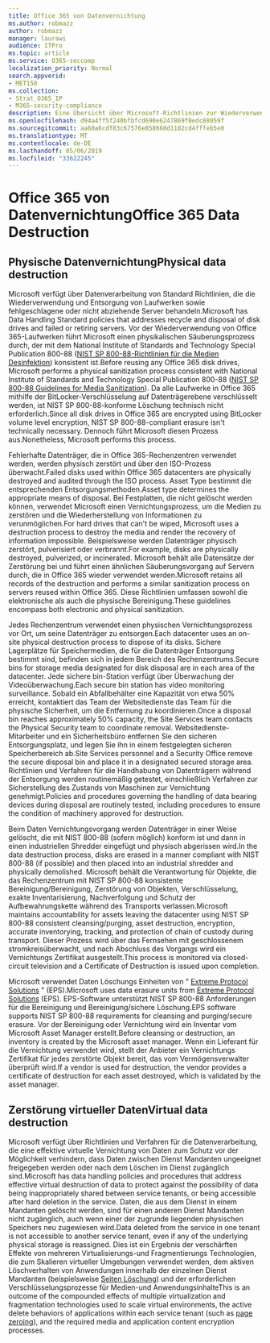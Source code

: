 ```yaml
---
title: Office 365 von Datenvernichtung
ms.author: robmazz
author: robmazz
manager: laurawi
audience: ITPro
ms.topic: article
ms.service: O365-seccomp
localization_priority: Normal
search.appverid:
- MET150
ms.collection:
- Strat_O365_IP
- M365-security-compliance
description: Eine Übersicht über Microsoft-Richtlinien zur Wiederverwendung, Entsorgung oder Vernichtung von Office 365 Datenträgern und Servern im Rechenzentrum.
ms.openlocfilehash: d94a4ff5f240bfbfcd690e6247869f0edc88059f
ms.sourcegitcommit: aa60a6cdf83c67576e858668d1182cd4fffeb5e0
ms.translationtype: MT
ms.contentlocale: de-DE
ms.lasthandoff: 05/06/2019
ms.locfileid: "33622245"
---
```

# <a name="office-365-data-destruction"></a><span data-ttu-id="ef230-103">Office 365 von Datenvernichtung</span><span class="sxs-lookup"><span data-stu-id="ef230-103">Office 365 Data Destruction</span></span>

## <a name="physical-data-destruction"></a><span data-ttu-id="ef230-104">Physische Datenvernichtung</span><span class="sxs-lookup"><span data-stu-id="ef230-104">Physical data destruction</span></span>

<span data-ttu-id="ef230-105">Microsoft verfügt über Datenverarbeitung von Standard Richtlinien, die die Wiederverwendung und Entsorgung von Laufwerken sowie fehlgeschlagene oder nicht abziehende Server behandeln.</span><span class="sxs-lookup"><span data-stu-id="ef230-105">Microsoft has Data Handling Standard policies that addresses recycle and disposal of disk drives and failed or retiring servers.</span></span> <span data-ttu-id="ef230-106">Vor der Wiederverwendung von Office 365-Laufwerken führt Microsoft einen physikalischen Säuberungsprozess durch, der mit dem National Institute of Standards and Technology Special Publication 800-88 ([NIST SP 800-88-Richtlinien für die Medien Desinfektion](http://nvlpubs.nist.gov/nistpubs/SpecialPublications/NIST.SP.800-88r1.pdf)) konsistent ist.</span><span class="sxs-lookup"><span data-stu-id="ef230-106">Before reusing any Office 365 disk drives, Microsoft performs a physical sanitization process consistent with National Institute of Standards and Technology Special Publication 800-88 ([NIST SP 800-88 Guidelines for Media Sanitization](http://nvlpubs.nist.gov/nistpubs/SpecialPublications/NIST.SP.800-88r1.pdf)).</span></span> <span data-ttu-id="ef230-107">Da alle Laufwerke in Office 365 mithilfe der BitLocker-Verschlüsselung auf Datenträgerebene verschlüsselt werden, ist NIST SP 800-88-konforme Löschung technisch nicht erforderlich.</span><span class="sxs-lookup"><span data-stu-id="ef230-107">Since all disk drives in Office 365 are encrypted using BitLocker volume level encryption, NIST SP 800-88-compliant erasure isn't technically necessary.</span></span> <span data-ttu-id="ef230-108">Dennoch führt Microsoft diesen Prozess aus.</span><span class="sxs-lookup"><span data-stu-id="ef230-108">Nonetheless, Microsoft performs this process.</span></span>

<span data-ttu-id="ef230-109">Fehlerhafte Datenträger, die in Office 365-Rechenzentren verwendet werden, werden physisch zerstört und über den ISO-Prozess überwacht.</span><span class="sxs-lookup"><span data-stu-id="ef230-109">Failed disks used within Office 365 datacenters are physically destroyed and audited through the ISO process.</span></span> <span data-ttu-id="ef230-110">Asset Type bestimmt die entsprechenden Entsorgungsmethoden.</span><span class="sxs-lookup"><span data-stu-id="ef230-110">Asset type determines the appropriate means of disposal.</span></span> <span data-ttu-id="ef230-111">Bei Festplatten, die nicht gelöscht werden können, verwendet Microsoft einen Vernichtungsprozess, um die Medien zu zerstören und die Wiederherstellung von Informationen zu verunmöglichen.</span><span class="sxs-lookup"><span data-stu-id="ef230-111">For hard drives that can't be wiped, Microsoft uses a destruction process to destroy the media and render the recovery of information impossible.</span></span> <span data-ttu-id="ef230-112">Beispielsweise werden Datenträger physisch zerstört, pulverisiert oder verbrannt.</span><span class="sxs-lookup"><span data-stu-id="ef230-112">For example, disks are physically destroyed, pulverized, or incinerated.</span></span> <span data-ttu-id="ef230-113">Microsoft behält alle Datensätze der Zerstörung bei und führt einen ähnlichen Säuberungsvorgang auf Servern durch, die in Office 365 wieder verwendet werden.</span><span class="sxs-lookup"><span data-stu-id="ef230-113">Microsoft retains all records of the destruction and performs a similar sanitization process on servers reused within Office 365.</span></span> <span data-ttu-id="ef230-114">Diese Richtlinien umfassen sowohl die elektronische als auch die physische Bereinigung.</span><span class="sxs-lookup"><span data-stu-id="ef230-114">These guidelines encompass both electronic and physical sanitization.</span></span>

<span data-ttu-id="ef230-115">Jedes Rechenzentrum verwendet einen physischen Vernichtungsprozess vor Ort, um seine Datenträger zu entsorgen.</span><span class="sxs-lookup"><span data-stu-id="ef230-115">Each datacenter uses an on-site physical destruction process to dispose of its disks.</span></span> <span data-ttu-id="ef230-116">Sichere Lagerplätze für Speichermedien, die für die Datenträger Entsorgung bestimmt sind, befinden sich in jedem Bereich des Rechenzentrums.</span><span class="sxs-lookup"><span data-stu-id="ef230-116">Secure bins for storage media designated for disk disposal are in each area of the datacenter.</span></span> <span data-ttu-id="ef230-117">Jede sichere bin-Station verfügt über Überwachung der Videoüberwachung.</span><span class="sxs-lookup"><span data-stu-id="ef230-117">Each secure bin station has video monitoring surveillance.</span></span> <span data-ttu-id="ef230-118">Sobald ein Abfallbehälter eine Kapazität von etwa 50% erreicht, kontaktiert das Team der Websitedienste das Team für die physische Sicherheit, um die Entfernung zu koordinieren.</span><span class="sxs-lookup"><span data-stu-id="ef230-118">Once a disposal bin reaches approximately 50% capacity, the Site Services team contacts the Physical Security team to coordinate removal.</span></span> <span data-ttu-id="ef230-119">Websitedienste-Mitarbeiter und ein Sicherheitsbüro entfernen Sie den sicheren Entsorgungsplatz, und legen Sie ihn in einem festgelegten sicheren Speicherbereich ab.</span><span class="sxs-lookup"><span data-stu-id="ef230-119">Site Services personnel and a Security Office remove the secure disposal bin and place it in a designated secured storage area.</span></span> <span data-ttu-id="ef230-120">Richtlinien und Verfahren für die Handhabung von Datenträgern während der Entsorgung werden routinemäßig getestet, einschließlich Verfahren zur Sicherstellung des Zustands von Maschinen zur Vernichtung genehmigt.</span><span class="sxs-lookup"><span data-stu-id="ef230-120">Policies and procedures governing the handling of data bearing devices during disposal are routinely tested, including procedures to ensure the condition of machinery approved for destruction.</span></span>

<span data-ttu-id="ef230-121">Beim Daten Vernichtungsvorgang werden Datenträger in einer Weise gelöscht, die mit NIST 800-88 (sofern möglich) konform ist und dann in einen industriellen Shredder eingefügt und physisch abgerissen wird.</span><span class="sxs-lookup"><span data-stu-id="ef230-121">In the data destruction process, disks are erased in a manner compliant with NIST 800-88 (if possible) and then placed into an industrial shredder and physically demolished.</span></span> <span data-ttu-id="ef230-122">Microsoft behält die Verantwortung für Objekte, die das Rechenzentrum mit NIST SP 800-88 konsistente Bereinigung/Bereinigung, Zerstörung von Objekten, Verschlüsselung, exakte Inventarisierung, Nachverfolgung und Schutz der Aufbewahrungskette während des Transports verlassen.</span><span class="sxs-lookup"><span data-stu-id="ef230-122">Microsoft maintains accountability for assets leaving the datacenter using NIST SP 800-88 consistent cleansing/purging, asset destruction, encryption, accurate inventorying, tracking, and protection of chain of custody during transport.</span></span> <span data-ttu-id="ef230-123">Dieser Prozess wird über das Fernsehen mit geschlossenem stromkreisüberwacht, und nach Abschluss des Vorgangs wird ein Vernichtungs Zertifikat ausgestellt.</span><span class="sxs-lookup"><span data-stu-id="ef230-123">This process is monitored via closed-circuit television and a Certificate of Destruction is issued upon completion.</span></span>

<span data-ttu-id="ef230-124">Microsoft verwendet Daten Löschungs Einheiten von " [Extreme Protocol Solutions](http://www.enterprisedataerasure.com/) " (EPS).</span><span class="sxs-lookup"><span data-stu-id="ef230-124">Microsoft uses data erasure units from [Extreme Protocol Solutions](http://www.enterprisedataerasure.com/) (EPS).</span></span> <span data-ttu-id="ef230-125">EPS-Software unterstützt NIST SP 800-88 Anforderungen für die Bereinigung und Bereinigung/sichere Löschung.</span><span class="sxs-lookup"><span data-stu-id="ef230-125">EPS software supports NIST SP 800-88 requirements for cleansing and purging/secure erasure.</span></span> <span data-ttu-id="ef230-126">Vor der Bereinigung oder Vernichtung wird ein Inventar vom Microsoft Asset Manager erstellt.</span><span class="sxs-lookup"><span data-stu-id="ef230-126">Before cleansing or destruction, an inventory is created by the Microsoft asset manager.</span></span> <span data-ttu-id="ef230-127">Wenn ein Lieferant für die Vernichtung verwendet wird, stellt der Anbieter ein Vernichtungs Zertifikat für jedes zerstörte Objekt bereit, das vom Vermögensverwalter überprüft wird.</span><span class="sxs-lookup"><span data-stu-id="ef230-127">If a vendor is used for destruction, the vendor provides a certificate of destruction for each asset destroyed, which is validated by the asset manager.</span></span>

## <a name="virtual-data-destruction"></a><span data-ttu-id="ef230-128">Zerstörung virtueller Daten</span><span class="sxs-lookup"><span data-stu-id="ef230-128">Virtual data destruction</span></span>

<span data-ttu-id="ef230-129">Microsoft verfügt über Richtlinien und Verfahren für die Datenverarbeitung, die eine effektive virtuelle Vernichtung von Daten zum Schutz vor der Möglichkeit verhindern, dass Daten zwischen Dienst Mandanten ungeeignet freigegeben werden oder nach dem Löschen im Dienst zugänglich sind.</span><span class="sxs-lookup"><span data-stu-id="ef230-129">Microsoft has data handling policies and procedures that address effective virtual destruction of data to protect against the possibility of data being inappropriately shared between service tenants, or being accessible after hard deletion in the service.</span></span> <span data-ttu-id="ef230-130">Daten, die aus dem Dienst in einem Mandanten gelöscht werden, sind für einen anderen Dienst Mandanten nicht zugänglich, auch wenn einer der zugrunde liegenden physischen Speichers neu zugewiesen wird.</span><span class="sxs-lookup"><span data-stu-id="ef230-130">Data deleted from the service in one tenant is not accessible to another service tenant, even if any of the underlying physical storage is reassigned.</span></span> <span data-ttu-id="ef230-131">Dies ist ein Ergebnis der verschärften Effekte von mehreren Virtualisierungs-und Fragmentierungs Technologien, die zum Skalieren virtueller Umgebungen verwendet werden, dem aktiven Löschverhalten von Anwendungen innerhalb der einzelnen Dienst Mandanten (beispielsweise [Seiten Löschung](https://docs.microsoft.com/office365/securitycompliance/office-365-exchange-online-data-deletion#page-zeroing)) und der erforderlichen Verschlüsselungsprozesse für Medien-und Anwendungsinhalte</span><span class="sxs-lookup"><span data-stu-id="ef230-131">This is an outcome of the compounded effects of multiple virtualization and fragmentation technologies used to scale virtual environments, the active delete behaviors of applications within each service tenant (such as [page zeroing](https://docs.microsoft.com/office365/securitycompliance/office-365-exchange-online-data-deletion#page-zeroing)), and the required media and application content encryption processes.</span></span>